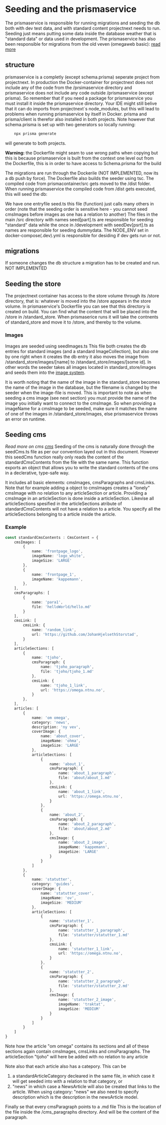 # Seeding and the prismaservice
The prismaservice is responsible for running migrations and seeding the db both with dev test data, and with standard content projectnext needs to run. Seeding just means putting some data inside the database weather that is "standard data" or data used in development.
The prismaservice has also been responsible for migrations from the old veven (omegaweb basic): [read more](./Migrations_veven.md)

## structure
prismaservice is a completly (except schema.prisma) seperate project from projectnext. In production the Docker-container for projectnext does not include any of the code from the /prsimaservice directory and prismaservice does not include any code outside /prismaservice (except prisma). So remember that if you need a package for prismaservice you must install it inside the prismaservice directory. Your IDE might still belive that it can do imports from projectnext´s node_modules, but this will lead to problems when running prismaservice by itself in Docker. prisma and prisma/client is therefor also installed in both projects. Note however that schema.prisma is set up with two generators so locally running:
```bash
    npx prisma generate
```
will generate to both projects.

**Warning:** the Dockerfile might seam to use wrong paths when copying but this is because prismaservice is built from the context one level out from the Dockerfile, this is in order to have access to Schema.prisma for the build

The migrations are run through the Dockerile (NOT IMPLEMENTED, now its a db push by force). The Dockerfile also builds the seeder using tsc. The compiled code from prismacontainer/src gets moved to the /dist folder. When running prismaservice the compiled code from /dist gets executed, this will seed the db:

We have one entryfile seed.ts this file (function) just calls many others in order (note that the seeding order is sensitive here - you cannot seed cmsImages before images as one has a relation to another) The files in the main /src directory with names seed[part].ts are responsible for seeding "standard" data while the once in /development with seedDev[psrt].ts as names are responsible for seeding dummydata. The NODE_ENV set in docker-compose(.dev).yml is responsible for desiding if dev gets run or not.

## migrations
If someone changes the db structure a migration has to be created and run. NOT IMPLEMENTED

## Seeding the store
The projectnext container has access to the store volume through its /store directory, that is: whatever is moved into the /store appears in the store volume. In prismaservice's Dockerfile you can see that this directory is created on build. You can find what the content that will be placed into the /store in /standard_store. When prismaserice runs it will take the contnents of standard_store and move it to /store, and thereby to the volume.

### Images
Images are seeded using seedImages.ts This file both creates the db entries for standard images (and a standard ImageCollection), but also one by one right when it creates the db entry it also moves the image from /standard_store/images/[name] to /standard_store/images/[some id]. In other words the seeder takes all images located in standard_store/images and seeds them into the [image system](./Image_System.md). 

It is worth noting that the name of the image in the standard_store becomes the name of the image in the database, but the filename is changed by the seeder when the image-file is moved. This is important to note as when seeding a cms image (see next section) you must provide the name of the image you initially want to connect to the cmsImage. So when providing a imageName for a cmsImage to be seeded, make sure it matches the name of one of the images in /standard_store/images, else prismaservice throws an error on runtime.

## Seeding cms
*Read more on cms [cms](../Content_Managment_System/Basic_CMS.md)*
Seeding of the cms is naturally done through the seedCms.ts file as per our convention layed out in this document. However this seedCms function really only reads the content of the standardCmsContents from the file with the same name. This function exports an object that allows you to write the standard contents of the cms in a declerative, type-safe way.

It includes all basic elements: cmsImages, cmsParagraphs and cmsLinks. Note that for example adding a object to cmsImages creates a "lonely" cmsImage with no relation to any articleSection or article. Providing a cmsImage in an articleSection is done inside a articleSection. Likevise all articleSections spesified in the articleSections atribute of standardCmsContents will not have a relation to a article. You specify all the articleSections belonging to a article inside the article.

### Example
```ts
const standardCmsContents : CmsContent = {
    cmsImages: [
        {
            name: 'frontpage_logo',
            imageName: 'logo_white',
            imageSize: 'LARGE'
        },
        {
            name: 'frontpage_1',
            imageName: 'kappemann',
        },
    ],
    cmsParagraphs: [
        {
            name: 'para1',
            file: 'helloWorld/hello.md'
        }
    ],
    cmsLink: [
        cmsLink: {
            name: 'random_link',
            url: 'https://github.com/JohanHjelsethStorstad',
        }
    ],
    articleSections: [
        {
            name: 'tjoho',
            cmsParagraph: {
                name: 'tjoho_paragraph',
                file: 'tjoho/tjoho_1.md'
            },
            cmsLink: {
                name: 'tjoho_1_link',
                url: 'https://omega.ntnu.no',
            }
        },
    ],
    articles: [
        {
            name: 'om omega',
            category: 'news',
            description: 'ny vev',
            coverImage: {
                name: 'about_cover',
                imageName: 'ohma',
                imageSize: 'LARGE'
            },
            articleSections: [
                {
                    name: 'about_1',
                    cmsParagraph: {
                        name: 'about_1_paragraph',
                        file: 'about/about_1.md'
                    },
                    cmsLink: {
                        name: 'about_1_link',
                        url: 'https://omega.ntnu.no',
                    }
                },
                {
                    name: 'about_2',
                    cmsParagraph: {
                        name: 'about_2_paragraph',
                        file: 'about/about_2.md'
                    },
                    cmsImage: {
                        name: 'about_2_image',
                        imageName: 'kappemann',
                        imageSize: 'LARGE'
                    }
                }
            ]
        },
        {
            name: 'statutter',
            category: 'guides',
            coverImage: {
                name: 'statutter_cover',
                imageName: 'ov',
                imageSize: 'MEDIUM'
            },
            articleSections: [
                {
                    name: 'statutter_1',
                    cmsParagraph: {
                        name: 'statutter_1_paragraph',
                        file: 'statutter/statutter_1.md'
                    },
                    cmsLink: {
                        name: 'statutter_1_link',
                        url: 'https://omega.ntnu.no',
                    }
                },
                {
                    name: 'statutter_2',
                    cmsParagraph: {
                        name: 'statutter_2_paragraph',
                        file: 'statutter/statutter_2.md'
                    },
                    cmsImage: {
                        name: 'statutter_2_image',
                        imageName: 'traktat',
                        imageSize: 'MEDIUM'
                    }
                }
            ]
        }
    ]
}
```
Note how the article "om omega" contains its sections and all of these sections again contain cmsImages, cmsLinks and cmsParagraphs. The articleSection "tjoho" will here be added with no relation to any article

Note also that each article also has a catepory. This can be 
1. a standardArticleCategory decleared in the same file, in which case it will get seeded into with a relation to that category, or
2. "news" in which case a NewsArticle will also be created that links to the article. When using category: "news" we also need to specify description which is the description in the newsArticle model.

Finally se that every cmsParagraph points to a .md file This is the location of the file inside the /cms_paragraphs directory. And will be the content of the paragraph.